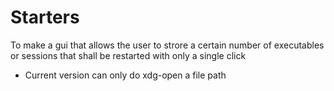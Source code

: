 # Starters
To make a gui that allows the user to strore a certain number of executables or sessions that shall be restarted with only a single click
 - Current version can only do xdg-open a file path
